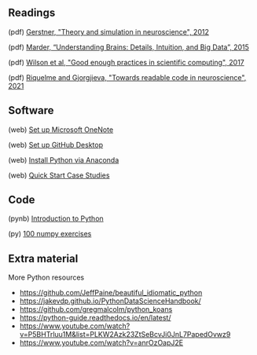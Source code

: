 ## Readings

(pdf)   [Gerstner, "Theory and simulation in neuroscience", 2012](/Readings/Gerstner_2012.pdf)

(pdf)   [Marder, “Understanding Brains: Details, Intuition, and Big Data”, 2015](/Readings/Marder_2015.pdf)

(pdf)   [Wilson et al, "Good enough practices in scientific computing", 2017](/Readings/Wilson_2017.pdf)

(pdf)   [Riquelme and Gjorgjieva, "Towards readable code in neuroscience", 2021](/Readings/Riquelme_2021.pdf)

## Software

(web)   [Set up Microsoft OneNote](http://www.bu.edu/tech/services/cccs/desktop/distribution/microsoft/studentoffice/)

(web) 	[Set up GitHub Desktop](https://desktop.github.com/)

(web) 	[Install Python via Anaconda](https://www.anaconda.com/)

(web)   [Quick Start Case Studies](https://mark-kramer.github.io/Case-Studies-Python/intro.html#quick-start-to-learning-python-for-neural-data-analysis)

## Code

(pynb) 	[Introduction to Python](https://mark-kramer.github.io/Case-Studies-Python/01.html)

(py)    [100 numpy exercises](https://github.com/rougier/numpy-100)

## Extra material

More Python resources

  - https://github.com/JeffPaine/beautiful_idiomatic_python
  - https://jakevdp.github.io/PythonDataScienceHandbook/
  - https://github.com/gregmalcolm/python_koans
  - https://python-guide.readthedocs.io/en/latest/
  - https://www.youtube.com/watch?v=P5BHTrluu1M&list=PLKW2Azk23ZtSeBcvJi0JnL7PapedOvwz9
  - https://www.youtube.com/watch?v=anrOzOapJ2E
